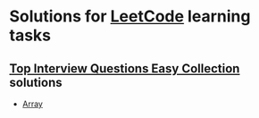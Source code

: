 # Solutions for [LeetCode](https://leetcode.com/) learning tasks

## [Top Interview Questions Easy Collection](https://leetcode.com/explore/interview/card/top-interview-questions-easy/) solutions

* [Array](TopInterviewQuestionsEasy/Tiq.Easy.Array)
